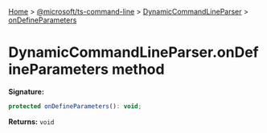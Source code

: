 [Home](./index) &gt; [@microsoft/ts-command-line](./ts-command-line.md) &gt; [DynamicCommandLineParser](./ts-command-line.dynamiccommandlineparser.md) &gt; [onDefineParameters](./ts-command-line.dynamiccommandlineparser.ondefineparameters.md)

# DynamicCommandLineParser.onDefineParameters method


**Signature:**
```javascript
protected onDefineParameters(): void;
```
**Returns:** `void`


